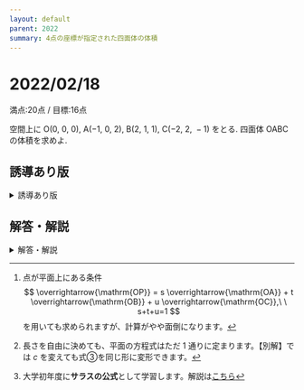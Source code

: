 ```yaml
---
layout: default
parent: 2022
summary: 4点の座標が指定された四面体の体積
---
```


# 2022/02/18

満点:20点 / 目標:16点

空間上に $\mathrm{O}(0,\ 0,\ 0)$, $\mathrm{A}(-1,\ 0,\ 2)$, $\mathrm{B}(2,\ 1,\ 1)$, $\mathrm{C}(-2,\ 2,\ -1)$ をとる. 四面体 $\mathrm{OABC}$ の体積を求めよ.

## 誘導あり版

<details markdown="1">
<summary>誘導あり版</summary>

(1) $\triangle \mathrm{ABC}$ の面積を求めよ.

(2) $\mathrm{O}$ から平面 $\mathrm{ABC}$ に垂線を下ろし, 垂線の足を $\mathrm{H}$ とする. $\overrightarrow{\mathrm{AH}}$ を $\overrightarrow{\mathrm{AB}}$, $\overrightarrow{\mathrm{AC}}$ を用いて表せ.

(3) 四面体 $\mathrm{OABC}$ の体積を求めよ.

</details>

## 解答・解説

<details markdown="1">
<summary>解答・解説</summary>

四面体の体積を求める典型問題です。解き方がいろいろあるので、使い分けられるようになるのが大事です。結局のところ、底面積と高さが求まればいいので、どのようにしてそれらを導くかを考えればいいです。

まずは底面積ですが、$\triangle \mathrm{ABC}$ の面積は、

$$ \triangle \mathrm{ABC} = \frac{1}{2} \sqrt{|\overrightarrow{\mathrm{AB}}|^2|\overrightarrow{\mathrm{AC}}|^2 - (\overrightarrow{\mathrm{AB}} \cdot \overrightarrow{\mathrm{AC}})^2 } $$ 

で求まります。これは大丈夫でしょう。

問題は高さで、方針がいくつか浮かびます。

- 垂線 $\mathrm{OH}$ の長さを求めるために $\mathrm{H}$ の座標を求める
    - $\overrightarrow{\mathrm{OH}}$ をうまく表す
    - 平面の方程式を用いる
- 点と平面の距離の公式を用いる

【誘導あり版】では $\overrightarrow{\mathrm{OH}}$ をうまく表す方法を考えてもらいました。平面 $\mathrm{ABC}$ 上のどの直線も $\mathrm{OH}$ と垂直であることを使うのが大事でしたね。

さて、平面の方程式を使う方法は、場合によってはかなり簡潔に答案を書くことができます。順に紹介していきます。

### 平面の方程式

一般に、平面の方程式は $$ ax+by+cz+d=0 $$ の形で表されます。平面上の直線の方程式 (数学II) の拡張版だと思うと理解しやすいでしょう。平面の方程式を求めるには、法線ベクトルを使うのが便利です。[^1] 法線ベクトルはその名の通り平面に垂直なベクトルで、長さを自由に決めることができます。別解では、最初に法線ベクトル $\overrightarrow{n}$ をひとつ設定し、途中で長さを勝手に決めました。[^2]

**平面を構成する $3$ 点に原点が含まれている**場合、平面の方程式が楽に求まるのでおすすめです。

### 点と平面の距離

点 $(x_1, y_1, z_1)$ と平面 $ax+by+cz+d=0$ の距離を $L$ とすると、

$$ L = \frac{|ax_1 + by_1 + cz_1 + d|}{\sqrt{a^2+b^2+c^2}} $$

と求まります。こちらも平面上の点と直線の距離 (数学II) の拡張版です。

### 行列式を用いた裏技

おそらく答案には書けませんが、検算用としてお使いください。

$\mathrm{O}(0, 0, 0)$, $\mathrm{A}(x_1, y_1, z_1)$, $\mathrm{B}(x_2, y_2, z_2)$, $\mathrm{C}(x_3, y_3, z_3)$ を頂点とする四面体の体積 $V$ は、以下に示す行列 $M$ を用いて

$$ V = \frac{1}{6}|\det M|,\ \ 
M = \begin{pmatrix}
x_1 & x_2 & x_3 \\
y_1 & y_2 & y_3 \\
z_1 & z_2 & z_3 \\
\end{pmatrix} $$

と表されます。

いきなり行列の話をするなよというところですが、計算方法だけ書いておくと

$$ \begin{align}
\det M = x_1&y_2z_3 + x_2y_3z_1 + x_3y_1z_2 \\
&- (x_1y_3z_2 + x_2y_1z_3 + x_3y_2z_1) 
\end{align}
$$

となります。行列表記の数を斜めにかけ算したものを足し引きして求めるイメージです。[^3]

![](img/mathterro_20220218.jpg)

</details>

[^1]: 点が平面上にある条件 $$ \overrightarrow{\mathrm{OP}} = s \overrightarrow{\mathrm{OA}} + t \overrightarrow{\mathrm{OB}} + u \overrightarrow{\mathrm{OC}},\ \ s+t+u=1 $$ を用いても求められますが、計算がやや面倒になります。

[^2]: 長さを自由に決めても、平面の方程式はただ $1$ 通りに定まります。【別解】では $c$ を変えても式③を同じ形に変形できます。

[^3]: 大学初年度に**サラスの公式**として学習します。解説は[こちら](https://manabitimes.jp/math/561)
